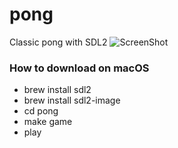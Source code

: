 # pong
Classic pong with SDL2
![ScreenShot](https://imgur.com/a/SjsLSwW)

### How to download on macOS
- brew install sdl2
- brew install sdl2-image
- cd pong
- make game
- play
